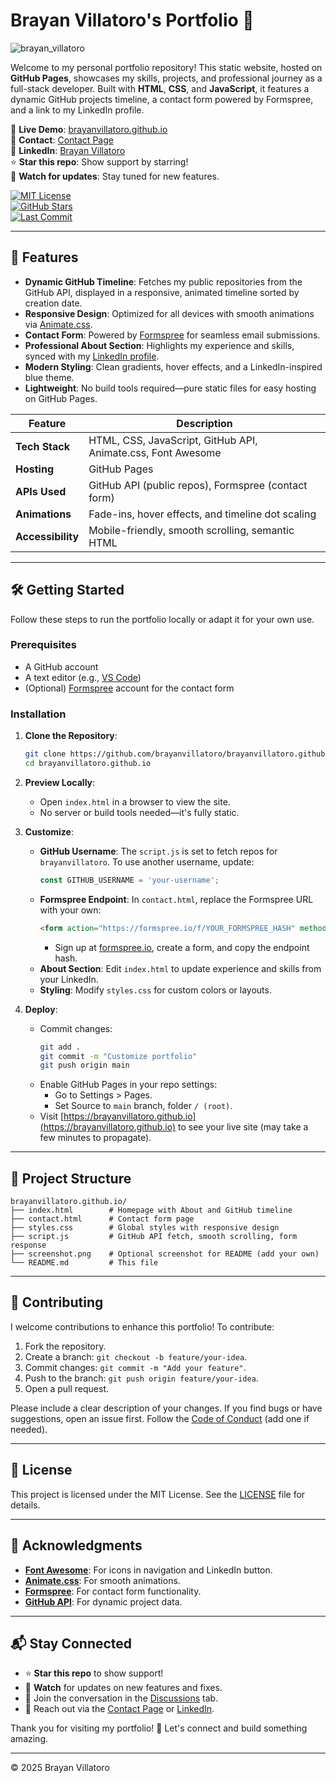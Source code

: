 # Brayan Villatoro's Portfolio 🌟

![brayan_villatoro](https://github.com/user-attachments/assets/cd555f77-2c73-4fbb-88a6-756bbd12a997)

Welcome to my personal portfolio repository! This static website, hosted on **GitHub Pages**, showcases my skills, projects, and professional journey as a full-stack developer. Built with **HTML**, **CSS**, and **JavaScript**, it features a dynamic GitHub projects timeline, a contact form powered by Formspree, and a link to my LinkedIn profile.

🔗 **Live Demo**: [brayanvillatoro.github.io](https://brayanvillatoro.github.io)  
📩 **Contact**: [Contact Page](https://brayanvillatoro.github.io/contact.html)  
💼 **LinkedIn**: [Brayan Villatoro](https://www.linkedin.com/in/brayan-villatoro/)  
⭐ **Star this repo**: Show support by starring!  
🔔 **Watch for updates**: Stay tuned for new features.

[![MIT License](https://img.shields.io/github/license/brayanvillatoro/brayanvillatoro.github.io)](https://github.com/brayanvillatoro/brayanvillatoro.github.io/blob/main/LICENSE)  
[![GitHub Stars](https://img.shields.io/github/stars/brayanvillatoro/brayanvillatoro.github.io)](https://github.com/brayanvillatoro/brayanvillatoro.github.io/stargazers)  
[![Last Commit](https://img.shields.io/github/last-commit/brayanvillatoro/brayanvillatoro.github.io)](https://github.com/brayanvillatoro/brayanvillatoro.github.io/commits/main)

---

## 🚀 Features

- **Dynamic GitHub Timeline**: Fetches my public repositories from the GitHub API, displayed in a responsive, animated timeline sorted by creation date.
- **Responsive Design**: Optimized for all devices with smooth animations via [Animate.css](https://animate.style/).
- **Contact Form**: Powered by [Formspree](https://formspree.io/) for seamless email submissions.
- **Professional About Section**: Highlights my experience and skills, synced with my [LinkedIn profile](https://www.linkedin.com/in/brayan-villatoro/).
- **Modern Styling**: Clean gradients, hover effects, and a LinkedIn-inspired blue theme.
- **Lightweight**: No build tools required—pure static files for easy hosting on GitHub Pages.

| Feature | Description |
|---------|-------------|
| **Tech Stack** | HTML, CSS, JavaScript, GitHub API, Animate.css, Font Awesome |
| **Hosting** | GitHub Pages |
| **APIs Used** | GitHub API (public repos), Formspree (contact form) |
| **Animations** | Fade-ins, hover effects, and timeline dot scaling |
| **Accessibility** | Mobile-friendly, smooth scrolling, semantic HTML |

---

## 🛠️ Getting Started

Follow these steps to run the portfolio locally or adapt it for your own use.

### Prerequisites
- A GitHub account
- A text editor (e.g., [VS Code](https://code.visualstudio.com/))
- (Optional) [Formspree](https://formspree.io/) account for the contact form

### Installation
1. **Clone the Repository**:
   ```bash
   git clone https://github.com/brayanvillatoro/brayanvillatoro.github.io.git
   cd brayanvillatoro.github.io
   ```

2. **Preview Locally**:
   - Open `index.html` in a browser to view the site.
   - No server or build tools needed—it's fully static.

3. **Customize**:
   - **GitHub Username**: The `script.js` is set to fetch repos for `brayanvillatoro`. To use another username, update:
     ```javascript
     const GITHUB_USERNAME = 'your-username';
     ```
   - **Formspree Endpoint**: In `contact.html`, replace the Formspree URL with your own:
     ```html
     <form action="https://formspree.io/f/YOUR_FORMSPREE_HASH" method="POST">
     ```
     - Sign up at [formspree.io](https://formspree.io/), create a form, and copy the endpoint hash.
   - **About Section**: Edit `index.html` to update experience and skills from your LinkedIn.
   - **Styling**: Modify `styles.css` for custom colors or layouts.

4. **Deploy**:
   - Commit changes:
     ```bash
     git add .
     git commit -m "Customize portfolio"
     git push origin main
     ```
   - Enable GitHub Pages in your repo settings:
     - Go to Settings > Pages.
     - Set Source to `main` branch, folder `/ (root)`.
   - Visit [https://brayanvillatoro.github.io](https://brayanvillatoro.github.io) to see your live site (may take a few minutes to propagate).

---

## 📂 Project Structure

```
brayanvillatoro.github.io/
├── index.html        # Homepage with About and GitHub timeline
├── contact.html      # Contact form page
├── styles.css        # Global styles with responsive design
├── script.js         # GitHub API fetch, smooth scrolling, form response
├── screenshot.png    # Optional screenshot for README (add your own)
└── README.md         # This file
```

---

## 🤝 Contributing

I welcome contributions to enhance this portfolio! To contribute:

1. Fork the repository.
2. Create a branch: `git checkout -b feature/your-idea`.
3. Commit changes: `git commit -m "Add your feature"`.
4. Push to the branch: `git push origin feature/your-idea`.
5. Open a pull request.

Please include a clear description of your changes. If you find bugs or have suggestions, open an issue first. Follow the [Code of Conduct](CODE_OF_CONDUCT.md) (add one if needed).

---

## 📜 License

This project is licensed under the MIT License. See the [LICENSE](LICENSE) file for details.

---

## 🙏 Acknowledgments

- **[Font Awesome](https://fontawesome.com/)**: For icons in navigation and LinkedIn button.
- **[Animate.css](https://animate.style/)**: For smooth animations.
- **[Formspree](https://formspree.io/)**: For contact form functionality.
- **[GitHub API](https://docs.github.com/en/rest)**: For dynamic project data.

---

## 📬 Stay Connected

- ⭐ **Star this repo** to show support!
- 🔔 **Watch** for updates on new features and fixes.
- 💬 Join the conversation in the [Discussions](https://github.com/brayanvillatoro/brayanvillatoro.github.io/discussions) tab.
- 📧 Reach out via the [Contact Page](https://brayanvillatoro.github.io/contact.html) or [LinkedIn](https://www.linkedin.com/in/brayan-villatoro/).

Thank you for visiting my portfolio! 🚀 Let's connect and build something amazing.

---

© 2025 Brayan Villatoro
